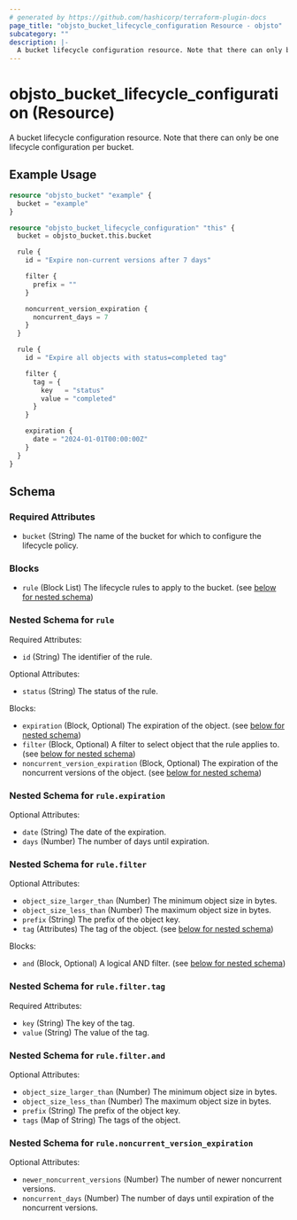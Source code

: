 ```yaml
---
# generated by https://github.com/hashicorp/terraform-plugin-docs
page_title: "objsto_bucket_lifecycle_configuration Resource - objsto"
subcategory: ""
description: |-
  A bucket lifecycle configuration resource. Note that there can only be one lifecycle configuration per bucket.
---
```


# objsto_bucket_lifecycle_configuration (Resource)

A bucket lifecycle configuration resource. Note that there can only be one lifecycle configuration per bucket.

## Example Usage

```terraform
resource "objsto_bucket" "example" {
  bucket = "example"
}

resource "objsto_bucket_lifecycle_configuration" "this" {
  bucket = objsto_bucket.this.bucket

  rule {
    id = "Expire non-current versions after 7 days"

    filter {
      prefix = ""
    }

    noncurrent_version_expiration {
      noncurrent_days = 7
    }
  }

  rule {
    id = "Expire all objects with status=completed tag"

    filter {
      tag = {
        key   = "status"
        value = "completed"
      }
    }

    expiration {
      date = "2024-01-01T00:00:00Z"
    }
  }
}
```

<!-- schema generated by tfplugindocs -->
## Schema

### Required Attributes

- `bucket` (String) The name of the bucket for which to configure the lifecycle policy.

### Blocks

- `rule` (Block List) The lifecycle rules to apply to the bucket. (see [below for nested schema](#nestedblock--rule))

<a id="nestedblock--rule"></a>
### Nested Schema for `rule`

Required Attributes:

- `id` (String) The identifier of the rule.

Optional Attributes:

- `status` (String) The status of the rule.

Blocks:

- `expiration` (Block, Optional) The expiration of the object. (see [below for nested schema](#nestedblock--rule--expiration))
- `filter` (Block, Optional) A filter to select object that the rule applies to. (see [below for nested schema](#nestedblock--rule--filter))
- `noncurrent_version_expiration` (Block, Optional) The expiration of the noncurrent versions of the object. (see [below for nested schema](#nestedblock--rule--noncurrent_version_expiration))

<a id="nestedblock--rule--expiration"></a>
### Nested Schema for `rule.expiration`

Optional Attributes:

- `date` (String) The date of the expiration.
- `days` (Number) The number of days until expiration.


<a id="nestedblock--rule--filter"></a>
### Nested Schema for `rule.filter`

Optional Attributes:

- `object_size_larger_than` (Number) The minimum object size in bytes.
- `object_size_less_than` (Number) The maximum object size in bytes.
- `prefix` (String) The prefix of the object key.
- `tag` (Attributes) The tag of the object. (see [below for nested schema](#nestedatt--rule--filter--tag))

Blocks:

- `and` (Block, Optional) A logical AND filter. (see [below for nested schema](#nestedblock--rule--filter--and))

<a id="nestedatt--rule--filter--tag"></a>
### Nested Schema for `rule.filter.tag`

Required Attributes:

- `key` (String) The key of the tag.
- `value` (String) The value of the tag.


<a id="nestedblock--rule--filter--and"></a>
### Nested Schema for `rule.filter.and`

Optional Attributes:

- `object_size_larger_than` (Number) The minimum object size in bytes.
- `object_size_less_than` (Number) The maximum object size in bytes.
- `prefix` (String) The prefix of the object key.
- `tags` (Map of String) The tags of the object.



<a id="nestedblock--rule--noncurrent_version_expiration"></a>
### Nested Schema for `rule.noncurrent_version_expiration`

Optional Attributes:

- `newer_noncurrent_versions` (Number) The number of newer noncurrent versions.
- `noncurrent_days` (Number) The number of days until expiration of the noncurrent versions.

